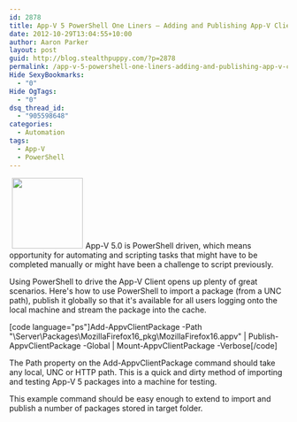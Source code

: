 ```yaml
---
id: 2878
title: App-V 5 PowerShell One Liners – Adding and Publishing App-V Client Packages
date: 2012-10-29T13:04:55+10:00
author: Aaron Parker
layout: post
guid: http://blog.stealthpuppy.com/?p=2878
permalink: /app-v-5-powershell-one-liners-adding-and-publishing-app-v-client-packages/
Hide SexyBookmarks:
  - "0"
Hide OgTags:
  - "0"
dsq_thread_id:
  - "905598648"
categories:
  - Automation
tags:
  - App-V
  - PowerShell
---
```

<img class="alignright size-full wp-image-2873" style="margin-left: 5px; margin-right: 5px;" title="AppV-PowerShell-Logo" src="https://stealthpuppy.com/wp-content/uploads/2012/10/AppV-PowerShell-Logo.png" alt="" width="128" height="128" />App-V 5.0 is PowerShell driven, which means opportunity for automating and scripting tasks that might have to be completed manually or might have been a challenge to script previously.

Using PowerShell to drive the App-V Client opens up plenty of great scenarios. Here's how to use PowerShell to import a package (from a UNC path), publish it globally so that it's available for all users logging onto the local machine and stream the package into the cache.

[code language="ps"]Add-AppvClientPackage -Path "\\Server\Packages\MozillaFirefox16_pkg\MozillaFirefox16.appv" | Publish-AppvClientPackage -Global | Mount-AppvClientPackage -Verbose[/code]

The Path property on the Add-AppvClientPackage command should take any local, UNC or HTTP path. This is a quick and dirty method of importing and testing App-V 5 packages into a machine for testing.

This example command should be easy enough to extend to import and publish a number of packages stored in target folder.
